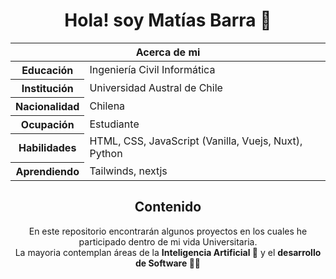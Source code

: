 <h1 align=center>Hola! soy Matías Barra 👋</h1>

<!-- <strong><p align="center">Estudiante de ingeniería civil informatica UACH </p></strong> --> 

<table align="center">
<thead>
<tr>
<th colspan="2">Acerca de mi </th>
</tr>
</thead>
<tbody>
  <tr><th scope='row'>Educación</th><td>Ingeniería Civil Informática</td></tr>
  <tr><th scope='row'>Institución</th><td>Universidad Austral de Chile</td></tr>
  <tr><th scope='row'>Nacionalidad</th><td>Chilena</td></tr>
  <tr><th scope='row'>Ocupación</th><td>Estudiante</td></tr>
  <tr><th scope='row'>Habilidades</th><td>HTML, CSS, JavaScript (Vanilla, Vuejs, Nuxt), Python</td></tr>
  <tr><th scope='row'>Aprendiendo</th><td>Tailwinds, nextjs</td></tr>
</tbody>
</table>

<h2 align="center"> Contenido </h2>
<div align="center">
<p> En este repositorio encontrarán algunos proyectos en los cuales he participado dentro de mi vida Universitaria. <br> 
  La mayoria contemplan áreas de la <b>Inteligencia Artificial 🤖</b> y el <b>desarrollo de Software 🧑‍💻</b></p>
</div>

<!--
**matiasbarram/matiasbarram** is a ✨ _special_ ✨ repository because its `README.md` (this file) appears on your GitHub profile.

Here are some ideas to get you started:

- 🔭 I’m currently working on ...
- 🌱 I’m currently learning ...
- 👯 I’m looking to collaborate on ...
- 🤔 I’m looking for help with ...
- 💬 Ask me about ...
- 📫 How to reach me: ...
- 😄 Pronouns: ...
- ⚡ Fun fact: ...
-->

